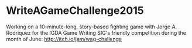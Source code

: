 # WriteAGameChallenge2015
Working on a 10-minute-long, story-based fighting game with Jorge A. Rodriquez for the IGDA Game Writing SIG's friendly competition during the month of June: http://itch.io/jam/wag-challenge
